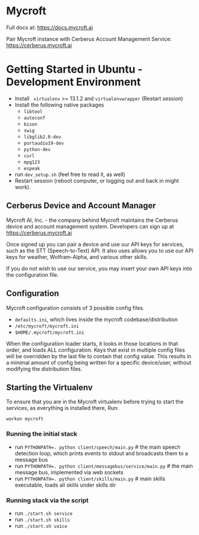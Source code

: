 Mycroft
==========

Full docs at: https://docs.mycroft.ai

Pair Mycroft instance with Cerberus Account Management Service: https://cerberus.mycroft.ai

# Getting Started in Ubuntu - Development Environment
- Install ` virtualenv` >= 13.1.2 and `virtualenvwrapper` (Restart session)
- Install the following native packages
  - `libtool`
  - `autoconf`
  - `bison`
  - `swig`
  - `libglib2.0-dev`
  - `portaudio19-dev`
  - `python-dev`
  - `curl`
  - `mpg123`
  - `espeak`
- run `dev_setup.sh` (feel free to read it, as well)
- Restart session (reboot computer, or logging out and back in might work).

## Cerberus Device and Account Manager
Mycroft AI, Inc. - the company behind Mycroft maintains the Cerberus device and account management system. Developers can sign up at https://cerberus.mycroft.ai

Once signed up you can pair a device and use our API keys for services, such as the STT (Speech-to-Text) API. It also uses allows you to use our API keys for weather, Wolfram-Alpha, and various other skills.

If you do not wish to use our service, you may insert your own API keys into the configuration file.

## Configuration
Mycroft configuration consists of 3 possible config files.
- `defaults.ini`, which lives inside the mycroft codebase/distribution
- `/etc/mycroft/mycroft.ini`
- `$HOME/.mycroft/mycroft.ini`

When the configuration loader starts, it looks in those locations in that order, and loads ALL configuration. Keys that exist in multiple config files will be overridden by the last file to contain that config value. This results in a minimal amount of config being written for a specific device/user, without modifying the distribution files.

## Starting the Virtualenv
To ensure that you are in the Mycroft virtualenv before trying to start the services, as everything is installed there, Run:
```
workon mycroft
```

### Running the initial stack
- run `PYTHONPATH=. python client/speech/main.py` # the main speech detection loop, which prints events to stdout and broadcasts them to a message bus
- run `PYTHONPATH=. python client/messagebus/service/main.py` # the main message bus, implemented via web sockets
- run `PYTHONPATH=. python client/skills/main.py` # main skills executable, loads all skills under skills dir

### Running stack via the script
- run `./start.sh service`
- run `./start.sh skills`
- run `./start.sh voice`
